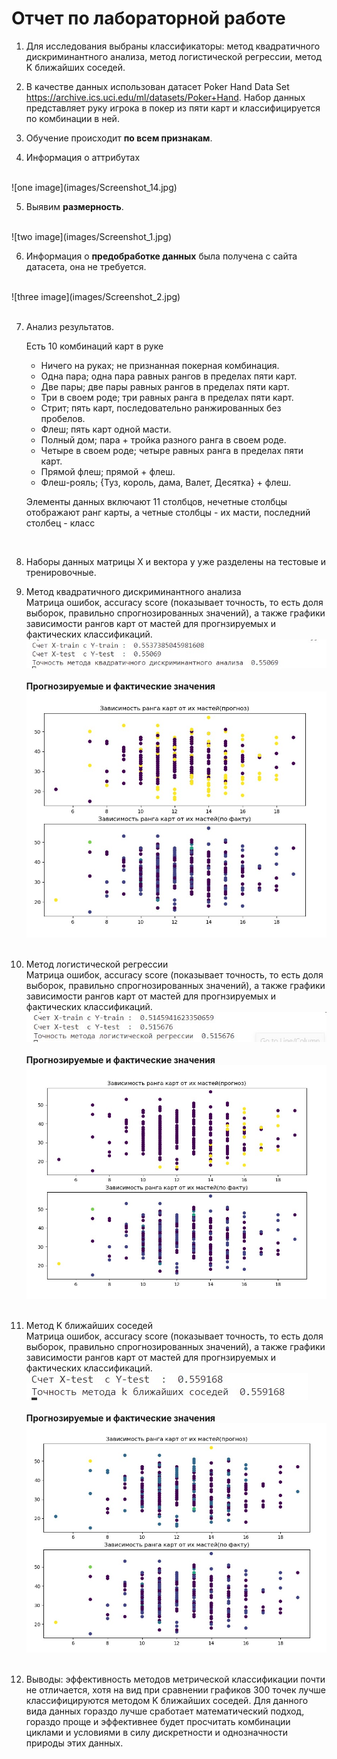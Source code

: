 # Отчет по лабораторной работе

1. Для исследования выбраны классификаторы: метод квадратичного дискриминантного анализа, метод логистической регрессии, метод K ближайших соседей.

2. В качестве данных использован датасет Poker Hand Data Set <https://archive.ics.uci.edu/ml/datasets/Poker+Hand>. Набор данных представляет руку игрока в покер из пяти карт и классифицируется по комбинации в ней.

3. Обучение происходит **по всем признакам**.

4. Информация о аттрибутах
</br>
![one image](images/Screenshot_14.jpg)
</br>

5. Выявим **размерность**.
</br>
![two image](images/Screenshot_1.jpg)
</br>

6. Информация о **предобработке данных** была получена с сайта датасета, она не требуется.
</br>
![three image](images/Screenshot_2.jpg)</br>
</br>

7. Анализ результатов.

    Есть 10 комбинаций карт в руке </br>
    - Ничего на руках; не признанная покерная комбинация. </br>
    - Одна пара; одна пара равных рангов в пределах пяти карт. </br>
    - Две пары; две пары равных рангов в пределах пяти карт. </br>
    - Три в своем роде; три равных ранга в пределах пяти карт. </br>
    - Стрит; пять карт, последовательно ранжированных без пробелов. </br>
    - Флеш; пять карт одной масти. </br>
    - Полный дом; пара + тройка разного ранга в своем роде. </br>
    - Четыре в своем роде; четыре равных ранга в пределах пяти карт. </br>
    - Прямой флеш; прямой + флеш. </br>
    - Флеш-рояль; {Туз, король, дама, Валет, Десятка} + флеш. </br>

    Элементы данных включают 11 столбцов, нечетные столбцы отображают ранг карты, а четные столбцы - их масти, последний столбец - класс </br>
</br>

8. Наборы данных матрицы X и вектора y уже разделены на тестовые и тренировочные. </br>

9. Метод квадратичного дискриминантного анализа</br>
Матрица ошибок, accuracy score (показывает точность, то есть доля выборок, правильно спрогнозированных значений), а также графики зависимости рангов карт от мастей для прогнзируемых и фактических классификаций.</br>
![screen_8.png](images/Screenshot_3.jpg)
</br></br>
**Прогнозируемые и фактические значения**</br>
![screen_9.png](images/Screenshot_4.jpg)
</br></br>

10. Метод логистической регрессии</br>
Матрица ошибок, accuracy score (показывает точность, то есть доля выборок, правильно спрогнозированных значений), а также графики зависимости рангов карт от мастей для прогнзируемых и фактических классификаций.</br>
![screen_8.png](images/Screenshot_5.jpg)
</br></br>
**Прогнозируемые и фактические значения**</br>
![screen_9.png](images/Screenshot_6.jpg)
</br></br>

11. Метод K ближайших соседей</br>
Матрица ошибок, accuracy score (показывает точность, то есть доля выборок, правильно спрогнозированных значений), а также графики зависимости рангов карт от мастей для прогнзируемых и фактических классификаций.</br>
![screen_8.png](images/Screenshot_7.jpg)
</br></br>
**Прогнозируемые и фактические значения**</br>
![screen_9.png](images/Screenshot_8.jpg)
</br></br>

12. Выводы: эффективность методов метрической классификации почти не отличается, хотя на вид при сравнении графиков 300 точек лучше классифицируются методом K ближайших соседей. Для данного вида данных гораздо лучше сработает математический подход, гораздо проще и эффективнее будет просчитать комбинации циклами и условиями в силу дискретности и однозначности природы этих данных.
